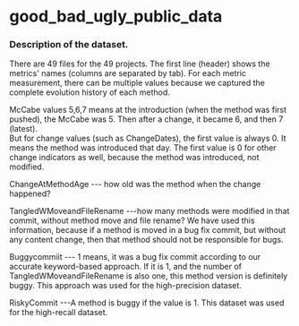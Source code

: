 # good_bad_ugly_public_data

### Description of the dataset.

There are 49 files for the 49 projects. The first line (header) shows the metrics' names (columns are separated by tab). For each metric measurement, there can be multiple values because we captured the complete evolution history of each method. 

McCabe values 5,6,7 means at the introduction (when the method was first pushed), the McCabe was 5. Then after a change, it became 6, and then 7 (latest).   
But for change values (such as ChangeDates), the first value is always 0. It means the method was introduced that day. The first value is 0 for other change indicators as well, because the method was introduced, not modified.  

ChangeAtMethodAge --- how old was the method when the change happened?

TangledWMoveandFileRename ---how many methods were modified in that commit, without method move and file rename? We have used this information, because if a method is moved in a bug fix commit, but without any content change, then that method should not be responsible for bugs.  

Buggycommiit --- 1 means, it was a bug fix commit according to our accurate keyword-based approach. If it is 1, and the number of TangledWMoveandFileRename is also one, this method version is definitely buggy. This approach was used for the high-precision dataset. 

RiskyCommit ---A method is buggy if the value is 1. This dataset was used for the high-recall dataset. 
